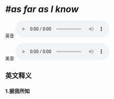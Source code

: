 # ***\#as far as I know*** 
英音
<audio src="./media/as far as I know1_AAC.aac" controls="controls"></audio>

美音
<audio src="./media/as far as I know2_AAC.aac" controls="controls"></audio>



  

英文释义
---
### 1.**据我所知**  


